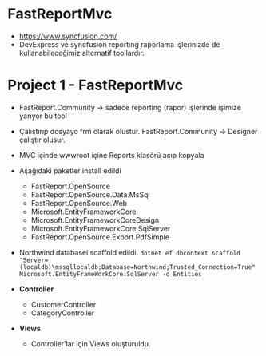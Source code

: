 # FastReportMvc

- https://www.syncfusion.com/
- DevExpress ve syncfusion reporting raporlama işlerinizde de kullanabileceğimiz alternatif toollardır.

# Project 1 - FastReportMvc

- FastReport.Community -> sadece reporting (rapor) işlerinde işimize yarıyor bu tool
- Çalıştırıp dosyayo frm olarak olustur. FastReport.Community -> Designer çalıştır olusur.
- MVC içinde wwwroot içine Reports klasörü açıp kopyala

- Aşağıdaki paketler install edildi
  - FastReport.OpenSource
  - FastReport.OpenSource.Data.MsSql
  - FastReport.OpenSource.Web
  - Microsoft.EntityFrameworkCore
  - Microsoft.EntityFrameworkCoreDesign
  - Microsoft.EntityFrameworkCore.SqlServer
  - FastReport.OpenSource.Export.PdfSimple

- Northwind databasei scaffold edildi. `dotnet ef dbcontext scaffold "Server=(localdb)\mssqllocaldb;Database=Northwind;Trusted_Connection=True" Microsoft.EntityFrameWorkCore.SqlServer -o Entities`

- **Controller** 
  - CustomerController
  - CategoryController
- **Views** 
  - Controller'lar için Views oluşturuldu.
